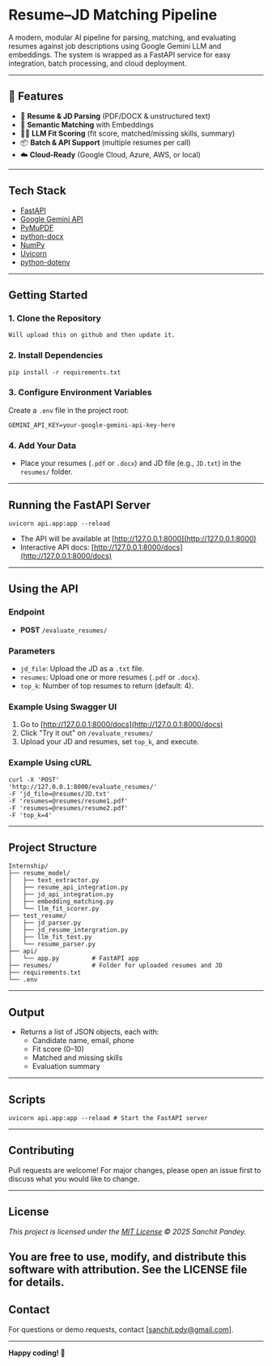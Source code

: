 # Resume–JD Matching Pipeline

A modern, modular AI pipeline for parsing, matching, and evaluating resumes against job descriptions using Google Gemini LLM and embeddings. The system is wrapped as a FastAPI service for easy integration, batch processing, and cloud deployment.

---

## 🚀 Features

- 📄 **Resume & JD Parsing** (PDF/DOCX & unstructured text)
- 🤖 **Semantic Matching** with Embeddings
- 🧑‍💼 **LLM Fit Scoring** (fit score, matched/missing skills, summary)
- 📦 **Batch & API Support** (multiple resumes per call)
- ☁️ **Cloud-Ready** (Google Cloud, Azure, AWS, or local)

---

## Tech Stack

- [FastAPI](https://fastapi.tiangolo.com/)
- [Google Gemini API](https://ai.google.dev/)
- [PyMuPDF](https://pymupdf.readthedocs.io/)
- [python-docx](https://python-docx.readthedocs.io/)
- [NumPy](https://numpy.org/)
- [Uvicorn](https://www.uvicorn.org/)
- [python-dotenv](https://pypi.org/project/python-dotenv/)

---

## Getting Started

### 1. Clone the Repository
```commandline
Will upload this on github and then update it.
```

### 2. Install Dependencies

```commandline
pip install -r requirements.txt
```

### 3. Configure Environment Variables

Create a `.env` file in the project root:

```dotenv
GEMINI_API_KEY=your-google-gemini-api-key-here
```

### 4. Add Your Data

- Place your resumes (`.pdf` or `.docx`) and JD file (e.g., `JD.txt`) in the `resumes/` folder.

---

## Running the FastAPI Server

```commandline
uvicorn api.app:app --reload
```

- The API will be available at [http://127.0.0.1:8000](http://127.0.0.1:8000)
- Interactive API docs: [http://127.0.0.1:8000/docs](http://127.0.0.1:8000/docs)

---

## Using the API

### Endpoint

- **POST** `/evaluate_resumes/`

### Parameters

- `jd_file`: Upload the JD as a `.txt` file.
- `resumes`: Upload one or more resumes (`.pdf` or `.docx`).
- `top_k`: Number of top resumes to return (default: 4).

### Example Using Swagger UI

1. Go to [http://127.0.0.1:8000/docs](http://127.0.0.1:8000/docs)
2. Click "Try it out" on `/evaluate_resumes/`
3. Upload your JD and resumes, set `top_k`, and execute.

### Example Using cURL

```commandline
curl -X 'POST'
'http://127.0.0.1:8000/evaluate_resumes/'
-F 'jd_file=@resumes/JD.txt'
-F 'resumes=@resumes/resume1.pdf'
-F 'resumes=@resumes/resume2.pdf'
-F 'top_k=4'
```

---

## Project Structure

```text
Internship/
├── resume_model/
│   ├── text_extractor.py
│   ├── resume_api_integration.py
│   ├── jd_api_integration.py
│   ├── embedding_matching.py
│   └── llm_fit_scorer.py
├── test_resume/  
│   ├── jd_parser.py
│   ├── jd_resume_intergration.py
│   ├── llm_fit_test.py
│   └── resume_parser.py
├── api/
│   └── app.py         # FastAPI app
├── resumes/           # Folder for uploaded resumes and JD
├── requirements.txt
└── .env
```

---

## Output

- Returns a list of JSON objects, each with:
  - Candidate name, email, phone
  - Fit score (0–10)
  - Matched and missing skills
  - Evaluation summary

---

## Scripts
```commandline
uvicorn api.app:app --reload # Start the FastAPI server
```
---

## Contributing

Pull requests are welcome! For major changes, please open an issue first to discuss what you would like to change.

---

## License

*This project is licensed under the [MIT License](./LICENSE) © 2025 Sanchit Pandey.*

You are free to use, modify, and distribute this software with attribution.
See the LICENSE file for details.
---

## Contact

For questions or demo requests, contact [sanchit.pdy@gmail.com].

---

**Happy coding! 🚀**
